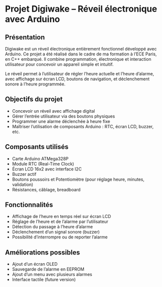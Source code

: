 # Projet Digiwake – Réveil électronique avec Arduino

## Présentation

Digiwake est un réveil électronique entièrement fonctionnel développé avec Arduino. 
Ce projet a été réalisé dans le cadre de ma formation à l’ECE Paris, en C++ embarqué. Il combine programmation,
électronique et interaction utilisateur pour concevoir un appareil simple et intuitif.

Le réveil permet à l’utilisateur de régler l’heure actuelle et l’heure d’alarme, avec affichage sur écran LCD,
boutons de navigation, et déclenchement sonore à l’heure programmée.

## Objectifs du projet

- Concevoir un réveil avec affichage digital
- Gérer l’entrée utilisateur via des boutons physiques
- Programmer une alarme déclenchée à heure fixe
- Maîtriser l’utilisation de composants Arduino : RTC, écran LCD, buzzer, etc.

## Composants utilisés

- Carte Arduino ATMega328P
- Module RTC (Real-Time Clock)
- Écran LCD 16x2 avec interface I2C
- Buzzer actif
- Boutons poussoirs et Potentiomètre (pour réglage heure, minutes, validation)
- Résistances, câblage, breadboard

## Fonctionnalités

- Affichage de l’heure en temps réel sur écran LCD
- Réglage de l’heure et de l’alarme par l’utilisateur
- Détection du passage à l’heure d’alarme
- Déclenchement d’un signal sonore (buzzer)
- Possibilité d’interrompre ou de reporter l’alarme

## Améliorations possibles

- Ajout d’un écran OLED
- Sauvegarde de l’alarme en EEPROM
- Ajout d’un menu avec plusieurs alarmes
- Interface tactile (future version)
